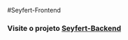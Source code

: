 #Seyfert-Frontend

### Visite o projeto [Seyfert-Backend](https://github.com/ES2-UFPI/Seyfert/tree/v0.1.0)
